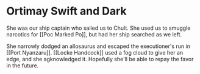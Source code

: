 # Ortimay Swift and Dark

She was our ship captain who sailed us to Chult. She used us to smuggle narcotics for [[Poc Marked Po]], but had her ship searched as we left.

She narrowly dodged an allosaurus and escaped the executioner's run in [[Port Nyanzaru]]. [[Locke Handcock]] used a fog cloud to give her an edge, and she agknowledged it. Hopefully she'll be able to repay the favor in the future.

